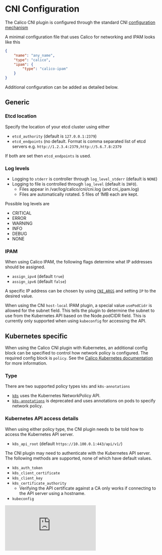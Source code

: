 # CNI Configuration

The Calico CNI plugin is configured through the standard CNI [configuration mechanism](https://github.com/appc/cni/blob/master/SPEC.md#network-configuration)

A minimal configuration file that uses Calico for networking and IPAM looks like this
```json
{
    "name": "any_name",
    "type": "calico",
    "ipam": {
        "type": "calico-ipam"
    }
}
```

Additional configuration can be added as detailed below.

## Generic
### Etcd location
Specify the location of your etcd cluster using either
* `etcd_authority` (default is `127.0.0.1:2379`)
* `etcd_endpoints` (no default. Format is comma separated list of etcd servers e.g. `http://1.2.3.4:2379,http://5.6.7.8:2379`

If both are set then `etcd_endpoints` is used.

### Log levels
* Logging to `stderr` is controller through `log_level_stderr` (default is `NONE`)
* Logging to file is controlled through `log_level` (default is `INFO`).
  * Files appear in /var/log/calico/cni/cni.log (and cni_ipam.log)
  * Files are automatically rotated. 5 files of 1MB each are kept.

Possible log levels are
* CRITICAL
* ERROR
* WARNING
* INFO
* DEBUG
* NONE

### IPAM
When using Calico IPAM, the following flags determine what IP addresses should be assigned.
* `assign_ipv4` (default `true`)
* `assign_ipv6` (default `false`)

A specific IP address can be chosen by using [`CNI_ARGS`](https://github.com/appc/cni/blob/master/SPEC.md#parameters) and setting `IP` to the desired value.

When using the CNI `host-local` IPAM plugin, a special value `usePodCidr` is allowed for the subnet field.  This tells the plugin to determine the subnet to use from the Kubernetes API based on the Node.podCIDR field.  This is currently only supported when using `kubeconfig` for accessing the API. 

## Kubernetes specific

When using the Calico CNI plugin with Kubernetes, an additional config block can be specified to control how network policy is configured. The required config block is `policy`. See the [Calico Kubernetes documentation](https://github.com/projectcalico/calico-containers/tree/master/docs/cni/kubernetes) for more information.

### Type
There are two supported policy types `k8s` and `k8s-annotations`
* [`k8s`](https://github.com/projectcalico/calico-containers/blob/master/docs/cni/kubernetes/NetworkPolicy.md) uses the Kubernetes NetworkPolicy API.
* [`k8s-annotations`](https://github.com/projectcalico/calico-containers/blob/master/docs/cni/kubernetes/AnnotationPolicy.md) is deprecated and uses annotations on pods to specify network policy.

### Kubernetes API access details
When using either policy type, the CNI plugin needs to be told how to access the Kubernetes API server.
* `k8s_api_root` (default `https://10.100.0.1:443/api/v1/`)

The CNI plugin may need to authenticate with the Kubernetes API server. The following methods are supported, none of which have default values.
* `k8s_auth_token`
* `k8s_client_certificate`
* `k8s_client_key`
* `k8s_certificate_authority`
	* Verifying the API certificate against a CA only works if connecting to the API server using a hostname.
* `kubeconfig`


[![Analytics](https://calico-ga-beacon.appspot.com/UA-52125893-3/calico-cni/configuration.md?pixel)](https://github.com/igrigorik/ga-beacon)
